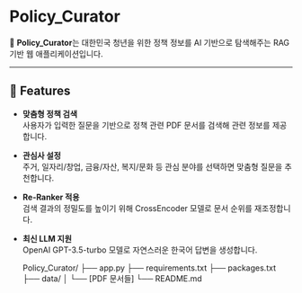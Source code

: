 # Policy_Curator

🤖 **Policy_Curator**는 대한민국 청년을 위한 정책 정보를 AI 기반으로 탐색해주는 RAG 기반 웹 애플리케이션입니다.

---

## 🚀 Features

- **맞춤형 정책 검색**  
  사용자가 입력한 질문을 기반으로 정책 관련 PDF 문서를 검색해 관련 정보를 제공합니다.

- **관심사 설정**  
  주거, 일자리/창업, 금융/자산, 복지/문화 등 관심 분야를 선택하면 맞춤형 질문을 추천합니다.

- **Re-Ranker 적용**  
  검색 결과의 정밀도를 높이기 위해 CrossEncoder 모델로 문서 순위를 재조정합니다.

- **최신 LLM 지원**  
  OpenAI GPT-3.5-turbo 모델로 자연스러운 한국어 답변을 생성합니다.

  Policy_Curator/
├── app.py
├── requirements.txt
├── packages.txt
├── data/
│   └── [PDF 문서들]
└── README.md


